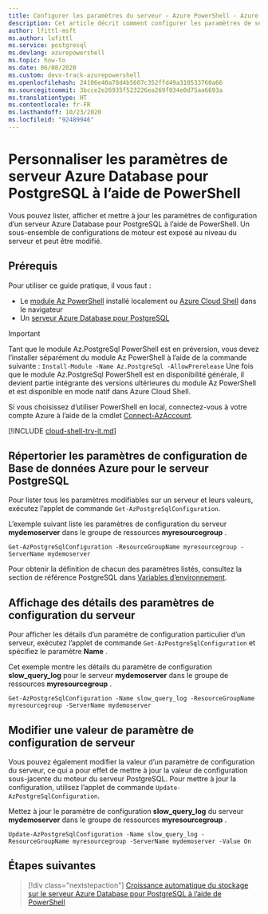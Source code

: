 ```yaml
---
title: Configurer les paramètres du serveur - Azure PowerShell - Azure Database pour PostgreSQL
description: Cet article décrit comment configurer les paramètres de service dans Azure Database pour PostgreSQL à l’aide de PowerShell.
author: lfittl-msft
ms.author: lufittl
ms.service: postgresql
ms.devlang: azurepowershell
ms.topic: how-to
ms.date: 06/08/2020
ms.custom: devx-track-azurepowershell
ms.openlocfilehash: 24106e40a78d4b5607c352ffd49a310533760a66
ms.sourcegitcommit: 3bcce2e26935f523226ea269f034e0d75aa6693a
ms.translationtype: HT
ms.contentlocale: fr-FR
ms.lasthandoff: 10/23/2020
ms.locfileid: "92489946"
---
```

# <a name="customize-azure-database-for-postgresql-server-parameters-using-powershell"></a>Personnaliser les paramètres de serveur Azure Database pour PostgreSQL à l’aide de PowerShell

Vous pouvez lister, afficher et mettre à jour les paramètres de configuration d’un serveur Azure Database pour PostgreSQL à l’aide de PowerShell. Un sous-ensemble de configurations de moteur est exposé au niveau du serveur et peut être modifié.

## <a name="prerequisites"></a>Prérequis

Pour utiliser ce guide pratique, il vous faut :

- Le [module Az PowerShell](/powershell/azure/install-az-ps) installé localement ou [Azure Cloud Shell](https://shell.azure.com/) dans le navigateur
- Un [serveur Azure Database pour PostgreSQL](quickstart-create-postgresql-server-database-using-azure-powershell.md)

> [!IMPORTANT]
> Tant que le module Az.PostgreSql PowerShell est en préversion, vous devez l’installer séparément du module Az PowerShell à l’aide de la commande suivante : `Install-Module -Name Az.PostgreSql -AllowPrerelease`
> Une fois que le module Az.PostgreSql PowerShell est en disponibilité générale, il devient partie intégrante des versions ultérieures du module Az PowerShell et est disponible en mode natif dans Azure Cloud Shell.

Si vous choisissez d’utiliser PowerShell en local, connectez-vous à votre compte Azure à l’aide de la cmdlet [Connect-AzAccount](/powershell/module/az.accounts/connect-azaccount).

[!INCLUDE [cloud-shell-try-it.md](../../includes/cloud-shell-try-it.md)]

## <a name="list-server-configuration-parameters-for-azure-database-for-postgresql-server"></a>Répertorier les paramètres de configuration de Base de données Azure pour le serveur PostgreSQL

Pour lister tous les paramètres modifiables sur un serveur et leurs valeurs, exécutez l’applet de commande `Get-AzPostgreSqlConfiguration`.

L’exemple suivant liste les paramètres de configuration du serveur **mydemoserver** dans le groupe de ressources **myresourcegroup** .

```azurepowershell-interactive
Get-AzPostgreSqlConfiguration -ResourceGroupName myresourcegroup -ServerName mydemoserver
```

Pour obtenir la définition de chacun des paramètres listés, consultez la section de référence PostgreSQL dans [Variables d’environnement](https://www.postgresql.org/docs/12/libpq-envars.html).

## <a name="show-server-configuration-parameter-details"></a>Affichage des détails des paramètres de configuration du serveur

Pour afficher les détails d’un paramètre de configuration particulier d’un serveur, exécutez l’applet de commande `Get-AzPostgreSqlConfiguration` et spécifiez le paramètre **Name** .

Cet exemple montre les détails du paramètre de configuration **slow\_query\_log** pour le serveur **mydemoserver** dans le groupe de ressources **myresourcegroup** .

```azurepowershell-interactive
Get-AzPostgreSqlConfiguration -Name slow_query_log -ResourceGroupName myresourcegroup -ServerName mydemoserver
```

## <a name="modify-a-server-configuration-parameter-value"></a>Modifier une valeur de paramètre de configuration de serveur

Vous pouvez également modifier la valeur d’un paramètre de configuration du serveur, ce qui a pour effet de mettre à jour la valeur de configuration sous-jacente du moteur du serveur PostgreSQL. Pour mettre à jour la configuration, utilisez l’applet de commande `Update-AzPostgreSqlConfiguration`.

Mettez à jour le paramètre de configuration **slow\_query\_log** du serveur **mydemoserver** dans le groupe de ressources **myresourcegroup** .

```azurepowershell-interactive
Update-AzPostgreSqlConfiguration -Name slow_query_log -ResourceGroupName myresourcegroup -ServerName mydemoserver -Value On
```

## <a name="next-steps"></a>Étapes suivantes

> [!div class="nextstepaction"]
> [Croissance automatique du stockage sur le serveur Azure Database pour PostgreSQL à l’aide de PowerShell](howto-auto-grow-storage-powershell.md)